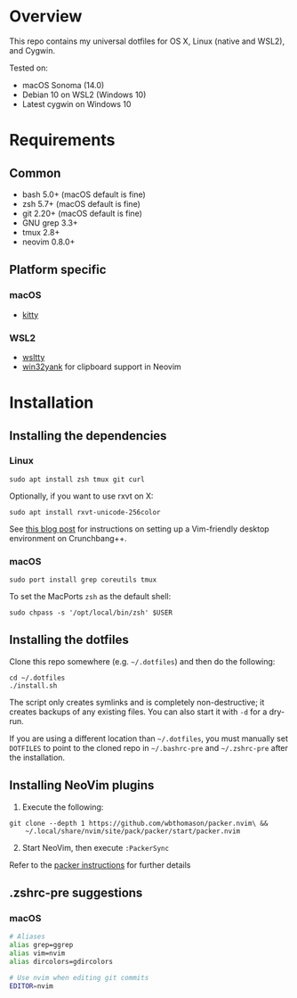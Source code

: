 # Overview

This repo contains my universal dotfiles for OS X, Linux (native and WSL2),
and Cygwin.

Tested on:

* macOS Sonoma (14.0)
* Debian 10 on WSL2 (Windows 10)
* Latest cygwin on Windows 10


# Requirements

## Common

- bash 5.0+ (macOS default is fine)
- zsh 5.7+ (macOS default is fine)
- git 2.20+ (macOS default is fine)
- GNU grep 3.3+
- tmux 2.8+
- neovim 0.8.0+

## Platform specific

### macOS

- [kitty](https://sw.kovidgoyal.net/kitty/)

### WSL2

- [wsltty](https://github.com/mintty/wsltty)
- [win32yank](https://github.com/equalsraf/win32yank) for clipboard
support in Neovim


# Installation

## Installing the dependencies

### Linux

    sudo apt install zsh tmux git curl

Optionally, if you want to use rxvt on X:

    sudo apt install rxvt-unicode-256color

See [this blog post](https://blog.johnnovak.net/2016/11/13/a-minimalist-openbox-desktop-for-vim-freaks/)
for instructions on setting up a Vim-friendly desktop environment on
Crunchbang++.


### macOS

    sudo port install grep coreutils tmux

To set the MacPorts `zsh` as the default shell:

    sudo chpass -s '/opt/local/bin/zsh' $USER


## Installing the dotfiles

Clone this repo somewhere (e.g. `~/.dotfiles`) and then do the following:

```
cd ~/.dotfiles
./install.sh
```

The script only creates symlinks and is completely non-destructive; it creates
backups of any existing files. You can also start it with `-d` for a dry-run.

If you are using a different location than `~/.dotfiles`, you must manually
set `DOTFILES` to point to the cloned repo in `~/.bashrc-pre` and
`~/.zshrc-pre` after the installation.


## Installing NeoVim plugins

1. Execute the following:

```
git clone --depth 1 https://github.com/wbthomason/packer.nvim\ &&
    ~/.local/share/nvim/site/pack/packer/start/packer.nvim
```

2. Start NeoVim, then execute `:PackerSync`

Refer to the [packer instructions](https://github.com/wbthomason/packer.nvim)
for further details


## .zshrc-pre suggestions

### macOS

```zsh
# Aliases
alias grep=ggrep
alias vim=nvim
alias dircolors=gdircolors

# Use nvim when editing git commits
EDITOR=nvim
```
